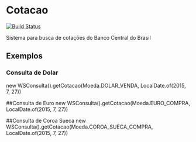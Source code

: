 # Cotacao
[![Build Status](https://api.travis-ci.org/fincatto/cotacao.png)](http://travis-ci.org/#!/fincatto/cotacao)

Sistema para busca de cotações do Banco Central do Brasil


## Exemplos
### Consulta de Dolar
new WSConsulta().getCotacao(Moeda.DOLAR_VENDA, LocalDate.of(2015, 7, 27))

##Consulta de Euro
new WSConsulta().getCotacao(Moeda.EURO_COMPRA, LocalDate.of(2015, 7, 27))

##Consulta de Coroa Sueca
new WSConsulta().getCotacao(Moeda.COROA_SUECA_COMPRA, LocalDate.of(2015, 7, 27))